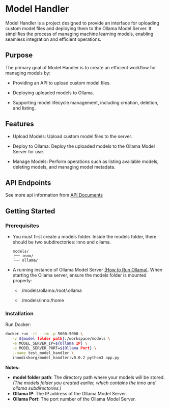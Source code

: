 # Model Handler

Model Handler is a project designed to provide an interface for uploading custom model files and deploying them to the Ollama Model Server. It simplifies the process of managing machine learning models, enabling seamless integration and efficient operations.

## Purpose

The primary goal of Model Handler is to create an efficient workflow for managing models by:

* Providing an API to upload custom model files.

* Deploying uploaded models to Ollama.

* Supporting model lifecycle management, including creation, deletion, and listing.

## Features

* Upload Models: Upload custom model files to the server.

* Deploy to Ollama: Deploy the uploaded models to the Ollama Model Server for use.

* Manage Models: Perform operations such as listing available models, deleting models, and managing model metadata.

## API Endpoints
See more api information from [API Documents](./docs/api.md)

## Getting Started
### Prerequisites
* You must first create a models folder. Inside the models folder, there should be two subdirectories: inno and ollama.
    ```
    models/
    ├── inno/
    └── ollama/
    ```
* A running instance of Ollama Model Server [(How to Run Ollama)](https://github.com/ollama/ollama). When starting the Ollama server, ensure the models folder is mounted properly:

    - ./models/ollama:/root/.ollama

    - ./models/inno:/home   

### Installation
Run Docker:
   ```bash
   docker run -it --rm -p 5000:5000 \
      -v ${model folder path}:/workspace/models \
      -e MODEL_SERVER_IP=${Ollama IP} \
      -e MODEL_SERVER_PORT=${Ollama Port} \
      --name test_model_handler \
      innodiskorg/model_handler:v0.0.2 python3 app.py
   ```
   **Notes:**
   - **model folder path**: The directory path where your models will be stored. *(The models folder you created earlier, which contains the inno and ollama subdirectories.)*
   - **Ollama IP**: The IP address of the Ollama Model Server.
   - **Ollama Port**: The port number of the Ollama Model Server.


   
